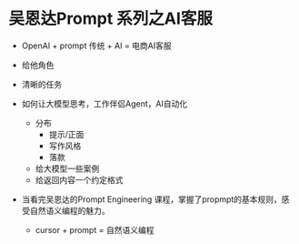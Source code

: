 # 吴恩达Prompt 系列之AI客服

- OpenAI + prompt
  传统 + AI = 电商AI客服

- 给他角色
- 清晰的任务
- 如何让大模型思考，工作伴侣Agent，AI自动化
  - 分布
    - 提示/正面
    - 写作风格
    - 落款
  - 给大模型一些案例 
  - 给返回内容一个约定格式

- 当看完吴恩达的Prompt Engineering 课程，掌握了propmpt的基本规则，感受自然语义编程的魅力。
  - cursor + prompt = 自然语义编程
